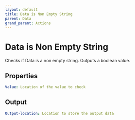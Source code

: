 ```yaml
---
layout: default
title: Data is Non Empty String
parent: Data
grand_parent: Actions
---
```

# Data is Non Empty String
Checks if Data is a non empty string. Outputs a boolean value.

## Properties
```yaml
Value: Location of the value to check
```

## Output
```yaml
Output-location: Location to store the output data
```
